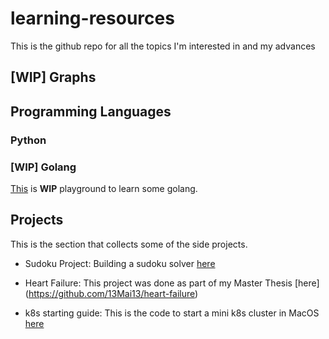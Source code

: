 # learning-resources

This is the github repo for all the topics I'm interested in and my advances

## [WIP] Graphs

## Programming Languages

### Python

### [WIP] Golang

[This](https://github.com/13Mai13/golang101/blob/main/README.md) is **WIP** playground to learn some golang.

## Projects

This is the section that collects some of the side projects. 

* Sudoku Project: Building a sudoku solver [here](content/projects/sudoku-project/README.md)

* Heart Failure: This project was done as part of my Master Thesis [here] (https://github.com/13Mai13/heart-failure)

* k8s starting guide: This is the code to start a mini k8s cluster in MacOS [here](https://github.com/13Mai13/k8s)
